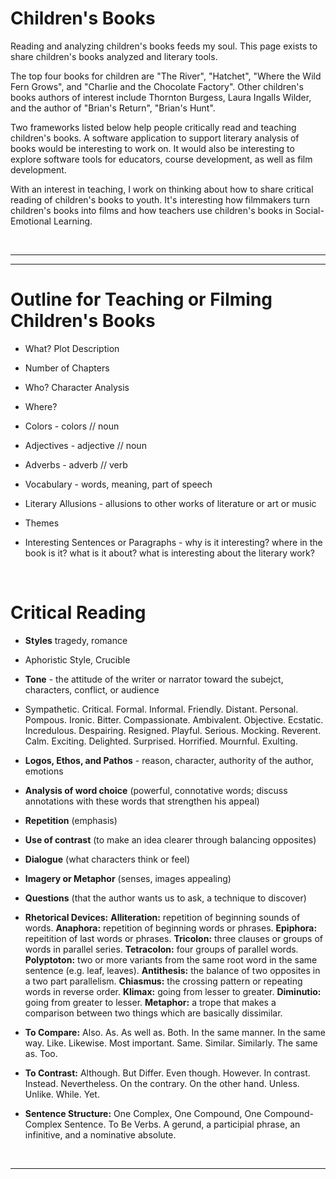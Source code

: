 # Children's Books #
Reading and analyzing children's books feeds my soul. This page exists to share children's books analyzed and literary tools.

The top four books for children are "The River", "Hatchet", "Where the Wild Fern Grows", and "Charlie and the Chocolate Factory". Other children's books authors of interest include Thornton Burgess, Laura Ingalls Wilder, and the author of "Brian's Return", "Brian's Hunt".

Two frameworks listed below help people critically read and teaching children's books. A software application to support literary analysis of books would be interesting to work on. It would also be interesting to explore software tools for educators, course development, as well as film development.

With an interest in teaching, I work on thinking about how to share critical reading of children's books to youth. It's interesting how filmmakers turn children's books into films and how teachers use children's books in Social-Emotional Learning.

<br>


----------


----------


# Outline for Teaching or Filming Children's Books #
* What? Plot Description

* Number of Chapters

* Who? Character Analysis

* Where?

* Colors - colors // noun

* Adjectives - adjective // noun

* Adverbs - adverb // verb

* Vocabulary - words, meaning, part of speech

* Literary Allusions - allusions to other works of literature or art or music

* Themes

* Interesting Sentences or Paragraphs - why is it interesting? where in the book is it? what is it about? what is interesting about the literary work?

<br>


# Critical Reading #
* **Styles** tragedy, romance

* Aphoristic Style, Crucible

* **Tone** - the attitude of the writer or narrator toward the subejct, characters, conflict, or audience
* Sympathetic. Critical. Formal. Informal. Friendly. Distant. Personal. Pompous. Ironic. Bitter. Compassionate. Ambivalent. Objective. Ecstatic. Incredulous. Despairing. Resigned. Playful. Serious. Mocking. Reverent. Calm. Exciting. Delighted. Surprised. Horrified. Mournful. Exulting.

* **Logos, Ethos, and Pathos** - reason, character, authority of the author, emotions

* **Analysis of word choice** (powerful, connotative words; discuss annotations with these words that strengthen his appeal)

* **Repetition** (emphasis)

* **Use of contrast** (to make an idea clearer through balancing opposites)

* **Dialogue** (what characters think or feel)

* **Imagery or Metaphor** (senses, images appealing)

* **Questions** (that the author wants us to ask, a technique to discover)

* **Rhetorical Devices:** **Alliteration:** repetition of beginning sounds of words. **Anaphora:** repetition of beginning words or phrases. **Epiphora:** repeitition of last words or phrases. **Tricolon:** three clauses or groups of words in parallel series. **Tetracolon:** four groups of parallel words. **Polyptoton:** two or more variants from the same root word in the same sentence (e.g. leaf, leaves). **Antithesis:** the balance of two opposites in a two part parallelism. **Chiasmus:** the crossing pattern or repeating words in reverse order. **Klimax:** going from lesser to greater. **Diminutio:** going from greater to lesser. **Metaphor:** a trope that makes a comparison between two things which are basically dissimilar.

* **To Compare:** Also. As. As well as. Both. In the same manner. In the same way. Like. Likewise. Most important. Same. Similar. Similarly. The same as. Too.

* **To Contrast:** Although. But Differ. Even though. However. In contrast. Instead. Nevertheless. On the contrary. On the other hand. Unless. Unlike. While. Yet.

* **Sentence Structure:** One Complex, One Compound, One Compound-Complex Sentence. To Be Verbs. A gerund, a participial phrase, an infinitive, and a nominative absolute.

<br>


----------























